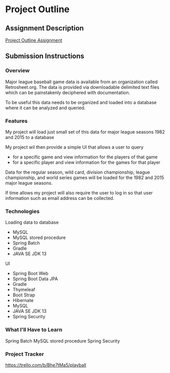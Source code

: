 # Project Outline

## Assignment Description
[Project Outline Assignment](https://education.launchcode.org/liftoff/modules/assignments/project-outline)

## Submission Instructions

### Overview
Major league baseball game data is available from an organization called Retrosheet.org.  The data is provided via downloadable delimited text files which can be painstakenly deciphered with documentation.

To be useful this data needs to be organized and loaded into a database where it can be analyzed and queried.




### Features
My project will load just small set of this data for major league seasons 1982 and 2015 to a database

My project wil then provide a simple UI that allows a user to query 
- for a specific game and view information for the players of that game
- for a specific player and view information for the games for that player

Data for the regular season, wild card, division championship, league championship, and world series games will be loaded for the 1982 and 2015 major league seasons.

If time allows my project will also require the user to log in so that user information such as email address can be collected.



### Technologies
Loading data to database
- MySQL
- MySQL stored procedure
- Spring Batch
- Gradle
- JAVA SE JDK 13

UI 
- Spring Boot Web
- Spring Boot Data JPA
- Gradle
- Thymeleaf
- Boot Strap
- Hibernate
- MySQL
- JAVA SE JDK 13
- Spring Security


### What I'll Have to Learn
Spring Batch
MySQL stored procedure
Spring Security

### Project Tracker
https://trello.com/b/Bhe7tMa5/playball
